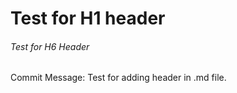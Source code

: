 # Test for H1 header
###### Test for H6 Header

Commit Message: Test for adding header in .md file.
